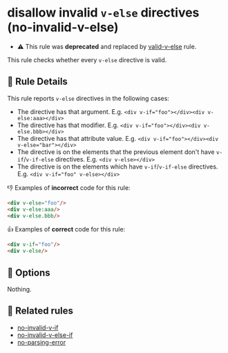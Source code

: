 # disallow invalid `v-else` directives (no-invalid-v-else)

- :warning: This rule was **deprecated** and replaced by [valid-v-else](valid-v-else.md) rule.

This rule checks whether every `v-else` directive is valid.

## :book: Rule Details

This rule reports `v-else` directives in the following cases:

- The directive has that argument. E.g. `<div v-if="foo"></div><div v-else:aaa></div>`
- The directive has that modifier. E.g. `<div v-if="foo"></div><div v-else.bbb></div>`
- The directive has that attribute value. E.g. `<div v-if="foo"></div><div v-else="bar"></div>`
- The directive is on the elements that the previous element don't have `v-if`/`v-if-else` directives. E.g. `<div v-else></div>`
- The directive is on the elements which have `v-if`/`v-if-else` directives. E.g. `<div v-if="foo" v-else></div>`

:-1: Examples of **incorrect** code for this rule:

```html
<div v-else="foo"/>
<div v-else:aaa/>
<div v-else.bbb/>
```

:+1: Examples of **correct** code for this rule:

```html
<div v-if="foo"/>
<div v-else/>
```

## :wrench: Options

Nothing.

## :couple: Related rules

- [no-invalid-v-if]
- [no-invalid-v-else-if]
- [no-parsing-error]


[no-invalid-v-if]:       no-invalid-v-if.md
[no-invalid-v-else-if]:  no-invalid-v-else-if.md
[no-parsing-error]:      no-parsing-error.md
